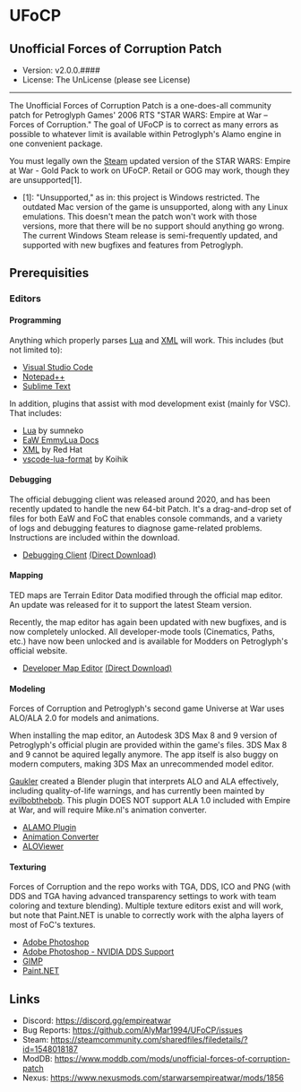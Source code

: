 # UFoCP
## Unofficial Forces of Corruption Patch
- Version: v2.0.0.####
- License: The UnLicense (please see License)
---
The Unofficial Forces of Corruption Patch is a one-does-all community patch for Petroglyph Games' 2006 RTS "STAR WARS: Empire at War – Forces of Corruption."  The goal of UFoCP is to correct as many errors as possible to whatever limit is available within Petroglyph's Alamo engine in one convenient package.

You must legally own the [Steam](https://store.steampowered.com/app/32470/STAR_WARS_Empire_at_War__Gold_Pack/) updated version of the STAR WARS: Empire at War - Gold Pack to work on UFoCP.  Retail or GOG may work, though they are unsupported[1].

* [1]: "Unsupported," as in: this project is Windows restricted.  The outdated Mac version of the game is unsupported, along with any Linux emulations.  This doesn't mean the patch won't work with those versions, more that there will be no support should anything go wrong.  The current Windows Steam release is semi-frequently updated, and supported with new bugfixes and features from Petroglyph.

## Prerequisities
### Editors
#### Programming
Anything which properly parses [Lua](https://www.lua.org/) and [XML](https://www.w3.org/xml) will work.  This includes (but not limited to):
- [Visual Studio Code](https://code.visualstudio.com/)
- [Notepad++](https://notepad-plus-plus.org/)
- [Sublime Text](https://www.sublimetext.com/)

In addition, plugins that assist with mod development exist (mainly for VSC).  That includes:
- [Lua](https://marketplace.visualstudio.com/items?itemName=sumneko.lua) by sumneko
- [EaW EmmyLua Docs](https://github.com/AlamoEngine-Tools/eaw-emmyluadoc)
- [XML](https://marketplace.visualstudio.com/items?itemName=redhat.vscode-xml) by Red Hat
- [vscode-lua-format](https://marketplace.visualstudio.com/items?itemName=Koihik.vscode-lua-format) by Koihik

#### Debugging
The official debugging client was released around 2020, and has been recently updated to handle the new 64-bit Patch.  It's a drag-and-drop set of files for both EaW and FoC that enables console commands, and a variety of logs and debugging features to diagnose game-related problems.  Instructions are included within the download.
- [Debugging Client](https://www.petroglyphgames.com/eawmodtool/) [(Direct Download)](http://www.petroglyphgames.com/eawmodtool/EAW_FOC_Debug_Kit_64.zip)

#### Mapping
TED maps are Terrain Editor Data modified through the official map editor.  An update was released for it to support the latest Steam version.

Recently, the map editor has again been updated with new bugfixes, and is now completely unlocked.  All developer-mode tools (Cinematics, Paths, etc.) have now been unlocked and is available for Modders on Petroglyph's official website.
- [Developer Map Editor](http://www.petroglyphgames.com/eawmodtool/) [(Direct Download)](https://www.petroglyphgames.com/eawmodtool/FOCMapEditor.msi)

#### Modeling
Forces of Corruption and Petroglyph's second game Universe at War uses ALO/ALA 2.0 for models and animations.

When installing the map editor, an Autodesk 3DS Max 8 and 9 version of Petroglyph's official plugin are provided within the game's files.  3DS Max 8 and 9 cannot be aquired legally anymore.  The app itself is also buggy on modern computers, making 3DS Max an unrecommended model editor.

[Gaukler](https://github.com/Gaukler) created a Blender plugin that interprets ALO and ALA effectively, including quality-of-life warnings, and has currently been mainted by [evilbobthebob](https://github.com/andrewfullard).  This plugin DOES NOT support ALA 1.0 included with Empire at War, and will require Mike.nl's animation converter.
- [ALAMO Plugin](https://github.com/andrewfullard/Blender-ALAMO-Plugin)
- [Animation Converter](https://modtools.petrolution.net/tools/AnimationConverter)
- [ALOViewer](https://github.com/gryttr/alo-viewer)

#### Texturing
Forces of Corruption and the repo works with TGA, DDS, ICO and PNG (with DDS and TGA having advanced transparency settings to work with team coloring and texture blending).  Multiple texture editors exist and will work, but note that Paint.NET is unable to correctly work with the alpha layers of most of FoC's textures.
- [Adobe Photoshop](https://www.adobe.com/products/photoshop.html)
- [Adobe Photoshop - NVIDIA DDS Support](https://developer.nvidia.com/nvidia-texture-tools-exporter)
- [GIMP](https://www.gimp.org/)
- [Paint.NET](https://www.getpaint.net/)

## Links
- Discord: https://discord.gg/empireatwar
- Bug Reports: https://github.com/AlyMar1994/UFoCP/issues
- Steam: https://steamcommunity.com/sharedfiles/filedetails/?id=1548018187
- ModDB: https://www.moddb.com/mods/unofficial-forces-of-corruption-patch
- Nexus: https://www.nexusmods.com/starwarsempireatwar/mods/1856
